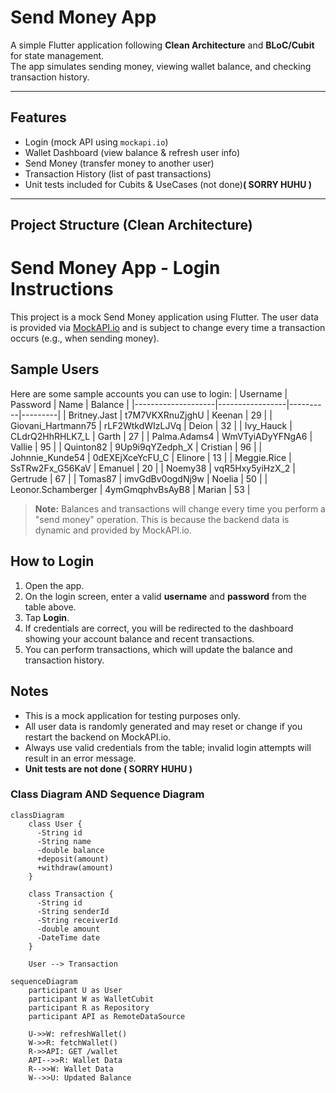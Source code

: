

#  Send Money App

A simple Flutter application following **Clean Architecture** and **BLoC/Cubit** for state management.  
The app simulates sending money, viewing wallet balance, and checking transaction history.

---

##  Features
-  Login (mock API using `mockapi.io`)
-  Wallet Dashboard (view balance & refresh user info)
-  Send Money (transfer money to another user)
-  Transaction History (list of past transactions)
-  Unit tests included for Cubits & UseCases (not done)**( SORRY HUHU )**

---

##  Project Structure (Clean Architecture)


# Send Money App - Login Instructions

This project is a mock Send Money application using Flutter. The user data is provided
via [MockAPI.io](https://mockapi.io) and is subject to change every time a transaction occurs (e.g.,
when sending money).

## Sample Users

Here are some sample accounts you can use to login:
| Username           | Password        | Name     | Balance |
|--------------------|-----------------|----------|---------|
| Britney.Jast       | t7M7VKXRnuZjghU | Keenan   | 29      |
| Giovani_Hartmann75 | rLF2WtkdWIzLJVq | Deion    | 32      |
| Ivy_Hauck          | CLdrQ2HhRHLK7_L | Garth    | 27      |
| Palma.Adams4       | WmVTyiADyYFNgA6 | Vallie   | 95      |
| Quinton82          | 9Up9i9qYZedph_X | Cristian | 96      |
| Johnnie_Kunde54    | 0dEXEjXceYcFU_C | Elinore  | 13      |
| Meggie.Rice        | SsTRw2Fx_G56KaV | Emanuel  | 20      |
| Noemy38            | vqR5Hxy5yiHzX_2 | Gertrude | 67      |
| Tomas87            | imvGdBv0ogdNj9w | Noelia   | 50      |
| Leonor.Schamberger | 4ymGmqphvBsAyB8 | Marian   | 53      |

> **Note:** Balances and transactions will change every time you perform a "send money" operation.
> This is because the backend data is dynamic and provided by MockAPI.io.

## How to Login

1. Open the app.
2. On the login screen, enter a valid **username** and **password** from the table above.
3. Tap **Login**.
4. If credentials are correct, you will be redirected to the dashboard showing your account balance
   and recent transactions.
5. You can perform transactions, which will update the balance and transaction history.

##

## Notes

- This is a mock application for testing purposes only.
- All user data is randomly generated and may reset or change if you restart the backend on
  MockAPI.io.
- Always use valid credentials from the table; invalid login attempts will result in an error
  message.
- **Unit tests are not done ( SORRY HUHU )**



### Class Diagram AND Sequence Diagram
```mermaid
classDiagram
    class User {
      -String id
      -String name
      -double balance
      +deposit(amount)
      +withdraw(amount)
    }

    class Transaction {
      -String id
      -String senderId
      -String receiverId
      -double amount
      -DateTime date
    }

    User --> Transaction
    
sequenceDiagram
    participant U as User
    participant W as WalletCubit
    participant R as Repository
    participant API as RemoteDataSource

    U->>W: refreshWallet()
    W->>R: fetchWallet()
    R->>API: GET /wallet
    API-->>R: Wallet Data
    R-->>W: Wallet Data
    W-->>U: Updated Balance


